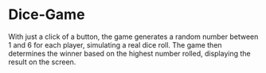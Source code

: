 # Dice-Game
With just a click of a button, the game generates a random number between 1 and 6 for each player, simulating a real dice roll. The game then determines the winner based on the highest number rolled, displaying the result on the screen.
